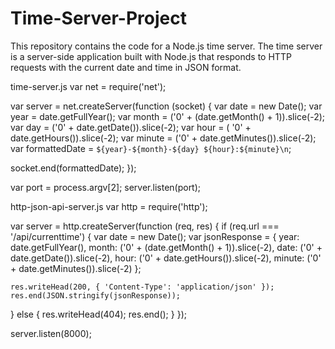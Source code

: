 # Time-Server-Project
This repository contains the code for a Node.js time server. The time server is a server-side application built with Node.js that responds to HTTP requests with the current date and time in JSON format. 

time-server.js
var net = require('net');

var server = net.createServer(function (socket) {
  var date = new Date();
  var year = date.getFullYear();
  var month = ('0' + (date.getMonth() + 1)).slice(-2);
  var day = ('0' + date.getDate()).slice(-2);
  var hour = (
    '0' + date.getHours()).slice(-2);
  var minute = ('0' + date.getMinutes()).slice(-2);
  var formattedDate = `${year}-${month}-${day} ${hour}:${minute}\n`;

  socket.end(formattedDate);
});

var port = process.argv[2];
server.listen(port);


http-json-api-server.js
var http = require('http');

var server = http.createServer(function (req, res) {
  if (req.url === '/api/currenttime') {
    var date = new Date();
    var jsonResponse = {
      year: date.getFullYear(),
      month: ('0' + (date.getMonth() + 1)).slice(-2),
      date: ('0' + date.getDate()).slice(-2),
      hour: ('0' + date.getHours()).slice(-2),
      minute: ('0' + date.getMinutes()).slice(-2)
    };

    res.writeHead(200, { 'Content-Type': 'application/json' });
    res.end(JSON.stringify(jsonResponse));
  } else {
    res.writeHead(404);
    res.end();
  }
});

server.listen(8000);

